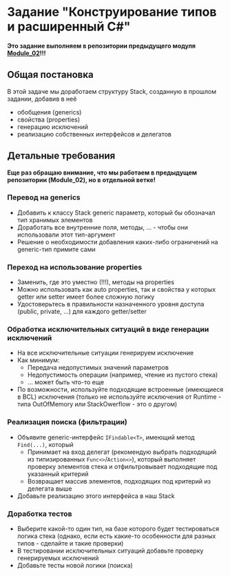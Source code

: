 # Задание "Конструирование типов и расширенный C#"

**Это задание выполняем в репозитории предыдущего модуля [Module_02](../02.%20Basic%20C%23%20and%20Unit-testing)!!!**

## Общая постановка
В этой задаче мы доработаем структуру Stack, созданную в прошлом задании, добавив в неё
- обобщения (generics)
- свойства (properties)
- генерацию исключений
- реализацию собственных интерфейсов и делегатов

## Детальные требования

**Еще раз обращаю внимание, что мы работаем в предыдущем репозитории (Module_02), но в отдельной ветке!**

### Перевод на generics
- Добавить к классу Stack generic параметр, который бы обозначал тип хранимых элементов
- Доработать все внутренние поля, методы, ... - чтобы они использовали этот тип-аргумент
- Решение о необходимости добавления каких-либо ограничений на generic-тип примите сами

### Переход на использование properties
- Заменить, где это уместно (!!!), методы на properties 
- Можно использовать как auto properties, так и свойства у которых getter или setter имеет более сложную логику
- Удостоверьтесь в правильности назначенного уровня доступа (public, private, ...) для каждого getter/setter

### Обработка исключительных ситуаций в виде генерации исключений
- На все исключительные ситуации генерируем исключение
- Как минимум:
    - Передача недопустимых значений параметров
    - Недопустимость операции (например, чтение из пустого стека)
    - ... может быть что-то еще
- По возможности, используйте подходящие встроенные (имеющиеся в BCL) исключения (только не используйте исключения от Runtime - типа OutOfMemory или StackOwerflow - это о другом)

### Реализация поиска (фильтрации)
- Объявите generic-интерфейс `IFindable<T>`, имеющий метод `Find(...)`, который
    - Принимает на вход делегат (рекомендую выбрать подходящий из типизированных `Func<>`/`Action<>`), который выполняет проверку элементов стека и отфильтровывает подходящие под указанный критерий
    - Возвращает массив элементов, подходящих под критерий из делегата выше
- Добавьте реализацию этого интерфейса в наш Stack


### Доработка тестов
- Выберите какой-то один тип, на базе которого будет тестироваться логика стека (однако, если есть какие-то особенности для разных типов - сделайте и такие проверки)
- В тестировании исключительных ситуаций добавьте проверку генерируемых исключений
- Добавьте тесты новой логики (поиска)